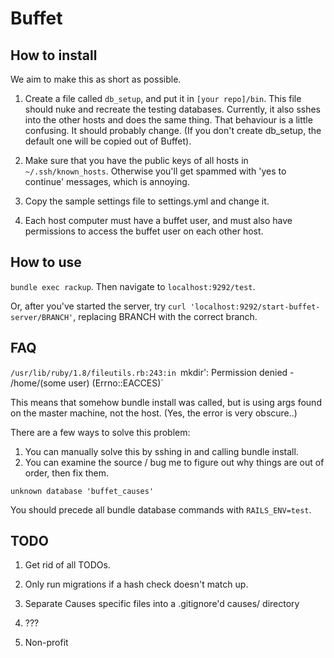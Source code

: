 Buffet
========

How to install
-------

We aim to make this as short as possible.

1. Create a file called `db_setup`, and put it in `[your repo]/bin`. This file should nuke and recreate the testing databases. Currently, it also sshes into the other hosts and does the same thing. That behaviour is a little confusing. It should probably change. (If you don't create db_setup, the default one will be copied out of Buffet).

2. Make sure that you have the public keys of all hosts in `~/.ssh/known_hosts`. Otherwise you'll get spammed with 'yes to continue' messages, which is annoying.

3. Copy the sample settings file to settings.yml and change it.

4. Each host computer must have a buffet user, and must also have permissions to access the buffet user on each other host.


How to use
-------

`bundle exec rackup`. Then navigate to `localhost:9292/test`.

Or, after you've started the server, try `curl 'localhost:9292/start-buffet-server/BRANCH'`, replacing BRANCH with the correct branch.

FAQ
--------

`/usr/lib/ruby/1.8/fileutils.rb:243:in `mkdir': Permission denied - /home/(some user) (Errno::EACCES)`

This means that somehow bundle install was called, but is using args found on the master machine, not the host. (Yes, the error is very obscure..)

There are a few ways to solve this problem:
1. You can manually solve this by sshing in and calling bundle install.
2. You can examine the source / bug me to figure out why things are out of order, then fix them.

`unknown database 'buffet_causes'`

You should precede all bundle database commands with `RAILS_ENV=test`.

TODO
--------

1. Get rid of all TODOs.

2. Only run migrations if a hash check doesn't match up.

3. Separate Causes specific files into a .gitignore'd causes/ directory

4. ???

5. Non-profit

